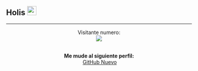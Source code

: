 ## Holis <img src="https://media.giphy.com/media/hvRJCLFzcasrR4ia7z/giphy.gif" width="25px">


______
<p align="center"> 
  Visitante numero:  <br>
  <img src="https://profile-counter.glitch.me/isiszapatahn/count.svg" />
  <br>

</p>

<br>

<div align="center"> <strong>Me mude al siguiente perfil: </strong> <br>
 &nbsp;<a href="https://github.com/isinicolle/">GitHub Nuevo</a></div>
